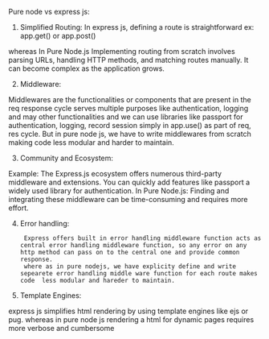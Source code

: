 Pure node vs express js:


1. Simplified Routing: 
In express js, defining a route is straightforward ex: app.get() or app.post()

whereas In Pure Node.js Implementing routing from scratch involves parsing URLs, handling HTTP methods, and matching routes manually. It can become complex as the application grows.

2.	Middleware: 

Middlewares are the functionalities or components that are present in the req response cycle serves multiple purposes like authentication, logging and may other functionalities and we can use libraries like passport for authentication, logging, record session simply in app.use() as part of req, res cycle. 
But in pure node js, we have to write middlewares from scratch making code less modular and harder to maintain.

3. Community and Ecosystem:

 Example: The Express.js ecosystem offers numerous third-party middleware and extensions. You can quickly add features like passport a widely used library for authentication. 
In Pure Node.js: Finding and integrating these middleware can be time-consuming and requires more effort.

4. Error handling: 

        Express offers built in error handling middleware function acts as central error handling middleware function, so any error on any http method can pass on to the central one and provide common response.
        where as in pure nodejs, we have explicity define and write sepearete error handling middle ware function for each route makes code  less modular and hareder to maintain.

5. Template Engines: 
	
express js simplifies html rendering by using template engines like ejs or pug. whereas in pure node js rendering a html for dynamic pages requires more verbose and cumbersome


